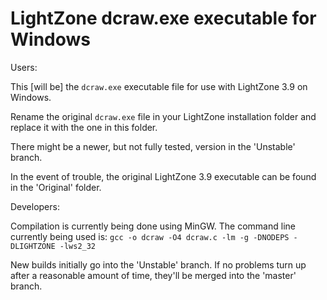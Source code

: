 # LightZone dcraw.exe executable for Windows

Users:

This [will be] the `dcraw.exe` executable file for use with
LightZone 3.9 on Windows.

Rename the original `dcraw.exe` file in your LightZone installation folder
and replace it with the one in this folder.

There might be a newer, but not fully tested, version in the 'Unstable' branch.

In the event of trouble,
the original LightZone 3.9 executable can be found in the 'Original' folder.

Developers:

Compilation is currently being done using MinGW.
The command line currently being used is:
`gcc -o dcraw -O4 dcraw.c -lm -g -DNODEPS -DLIGHTZONE -lws2_32`

New builds initially go into the 'Unstable' branch.
If no problems turn up after a reasonable amount of time,
they'll be merged into the 'master' branch.
